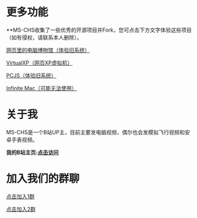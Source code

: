 # 更多功能

**MS-CHS收集了一些优秀的开源项目并Fork，您可点击下方文字体验这些项目（如有侵权，请联系本人删除）。

[网页里的电脑博物馆（体验旧系统）](https://ms-chs.github.io/computer-museum/)

[VirtualXP（网页XP虚拟机）](https://ms-chs.github.io/VirtualXP/VirtualXP.htm)

[PCJS（体验旧系统）](https://ms-chs.github.io/pcjs/)

[Infinite Mac（可能无法使用）](https://ms-chs.github.io/infinite-mac/)

# 关于我

MS-CHS是一个B站UP主，目前主要发电脑视频，偶尔也会发模拟飞行视频和安卓手表视频。

**我的B站主页:[点击访问](https://space.bilibili.com/1879337753)**

# 加入我们的群聊

[点击加入1群](http://qm.qq.com/cgi-bin/qm/qr?_wv=1027&k=gnSlD_dlScxHTSyhyZst_cUK_ylV60Ko&authKey=ptFB8YcTEidwcMspB88qoLzJhONn3frDPhjxDkOaI8CfTzfeu%2BUrfEHH3j1zfJoN&noverify=0&group_code=631538678)

[点击加入2群](http://qm.qq.com/cgi-bin/qm/qr?_wv=1027&k=VZZ6ieav1KnKsGMSbN10BHeHTZnbiLb5&authKey=zb1J3VG7zy28gB7NNCoc1DxKikiTxgQQ%2FmnZH2ylwOH6OAzUJktYExwOxBGpr%2Bt1&noverify=0&group_code=189885626)
